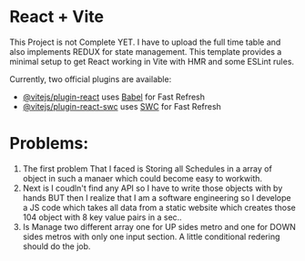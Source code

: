 # React + Vite
This Project is not Complete YET. I have to upload the full time table and also implements REDUX for state management.
This template provides a minimal setup to get React working in Vite with HMR and some ESLint rules.

Currently, two official plugins are available:

- [@vitejs/plugin-react](https://github.com/vitejs/vite-plugin-react/blob/main/packages/plugin-react/README.md) uses [Babel](https://babeljs.io/) for Fast Refresh
- [@vitejs/plugin-react-swc](https://github.com/vitejs/vite-plugin-react-swc) uses [SWC](https://swc.rs/) for Fast Refresh


<h1>Problems: </h1>

1) The first problem That I faced is Storing all Schedules in a array of object in such a manaer which could become easy to workwith.
2) Next is I coudln't find any API so I have to write those objects with by hands BUT then I realize that I am a software engineering so I develope a JS code which takes all data from a static website which creates those 104 object with 8 key value pairs in a sec..
3) Is Manage two different array one for UP sides metro and one for DOWN sides metros with only one input section. A little conditional redering should do the job. 